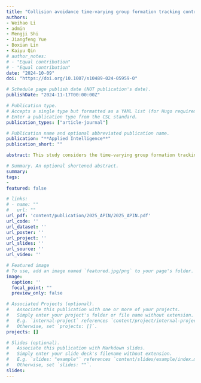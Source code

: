 ```yaml
---
title: "Collision avoidance time-varying group formation tracking control for multi-agent systems"
authors:
- Weihao Li
- admin
- Mengji Shi
- Jiangfeng Yue
- Boxian Lin
- Kaiyu Qin
# author_notes:
# - "Equal contribution"
# - "Equal contribution"
date: "2024-10-09"
doi: "https://doi.org/10.1007/s10489-024-05959-0"

# Schedule page publish date (NOT publication's date).
publishDate: "2024-11-17T00:00:00Z"

# Publication type.
# Accepts a single type but formatted as a YAML list (for Hugo requirements).
# Enter a publication type from the CSL standard.
publication_types: ["article-journal"]

# Publication name and optional abbreviated publication name.
publication: "**Applied Intelligence**"
publication_short: ""

abstract: This study considers the time-varying group formation tracking control problem for general linear multi-agent systems with collision avoidance, where the multi-agent systems is divided into multiple subgroups, enabling followers to form prescribed formations and track trajectories provided by their respective leaders without collisions. Firstly, a distributed time-varying group formation tracking control protocol is introduced using only relative information among neighboring agents. Then, feasibility conditions under which multi-agent systems can successfully realize the time-varying group formation tracking without collisions are put forward. Utilizing Lyapunov stability theory, the convergence of the time-varying group formation tracking error systems is confirmed, ensuring the collision-free achievement of the desired formation. Finally, some simulation examples are provided to validate the effectiveness of the theoretical results.

# Summary. An optional shortened abstract.
summary: 
tags:
- 
featured: false

# links:
# - name: ""
#   url: ""
url_pdf: 'content/publication/2025_APIN/2025_APIN.pdf'
url_code: ''
url_dataset: ''
url_poster: ''
url_project: ''
url_slides: ''
url_source: ''
url_video: ''

# Featured image
# To use, add an image named `featured.jpg/png` to your page's folder. 
image:
  caption: ''
  focal_point: ""
  preview_only: false

# Associated Projects (optional).
#   Associate this publication with one or more of your projects.
#   Simply enter your project's folder or file name without extension.
#   E.g. `internal-project` references `content/project/internal-project/index.md`.
#   Otherwise, set `projects: []`.
projects: []

# Slides (optional).
#   Associate this publication with Markdown slides.
#   Simply enter your slide deck's filename without extension.
#   E.g. `slides: "example"` references `content/slides/example/index.md`.
#   Otherwise, set `slides: ""`.
slides: 
---
```


<!-- {{% callout note %}}
Click the *Cite* button above to demo the feature to enable visitors to import publication metadata into their reference management software.
{{% /callout %}}

{{% callout note %}}
Create your slides in Markdown - click the *Slides* button to check out the example.
{{% /callout %}}

Add the publication's **full text** or **supplementary notes** here. You can use rich formatting such as including [code, math, and images](https://docs.hugoblox.com/content/writing-markdown-latex/). -->

